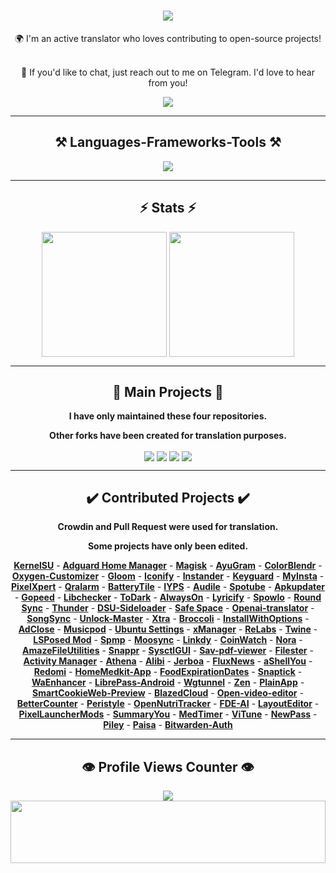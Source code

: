 <h1 align="center">
    <img src="https://readme-typing-svg.herokuapp.com/?font=Righteous&size=50&center=true&vCenter=true&width=1500&height=75&duration=2500&lines=Hi+There!+👋;+I'm+WINZORT!;+Browse+my+profile!" />
</h1>

<div align="center">
🌍 I'm an active translator who loves contributing to open-source projects! <br><br>

💬 If you'd like to chat, just reach out to me on Telegram. I'd love to hear from you!
</div>

<div align="center"> 
  <a href="https://t.me/microzort">
    <img src="https://img.shields.io/badge/Contact-333333?style=for-the-badge&logo=telegram&logoColor=blue" />
  </a>
</div>

---
 
<h2 align="center">⚒️ Languages-Frameworks-Tools ⚒️</h2>

<div align="center">
    <img src="https://skillicons.dev/icons?i=python,github,vscode,linux,debian,raspberrypi" />
</div>

---

<h2 align="center">⚡ Stats ⚡</h2>

<div align=center>  
  <img height=200 align="center" src="https://github-readme-stats.vercel.app/api?username=mikropsoft" />
  <img height=200 align="center" src="https://github-readme-stats.vercel.app/api/top-langs/?username=mikropsoft&langs_count=2" />
</div>

---

<h2 align="center">👾 Main Projects 👾</h2>

<div align="center">
    
**I have only maintained these four repositories.**

**Other forks have been created for translation purposes.**
    
</div>

<div align=center>
  <img align="center" src="https://github-readme-stats.vercel.app/api/pin/?username=mikropsoft&repo=StevenBlock"/>
  <img align="center" src="https://github-readme-stats.vercel.app/api/pin/?username=mikropsoft&repo=NmapLite"/>
  <img align="center" src="https://github-readme-stats.vercel.app/api/pin/?username=mikropsoft&repo=SqlmapLite"/>  
  <img align="center" src="https://github-readme-stats.vercel.app/api/pin/?username=mikropsoft&repo=PMLite"/> 
</div>

---

<h2 align="center">✔️ Contributed Projects ✔️</h2>

<div align="center">
    
**Crowdin and Pull Request were used for translation.**

**Some projects have only been edited.**
    
</div>

<div align="center">

**[Kern‌elSU](https://github.com/tiann/KernelSU)** - **[Adguard Home Manager](https://github.com/JGeek00/adguard-home-manager)** - **[Magisk](https://github.com/topjohnwu/Magisk)** - **[AyuGram](https://github.com/AyuGram)** - **[ColorB‌lendr](https://github.com/Mahmud0808/ColorBlendr)** - **[Oxygen-Customizer](https://github.com/DHD2280/Oxygen-Customizer)** - **[Glo‌om](https://github.com/MateriiApps/Gloom)** - **[Iconify](https://github.com/Mahmud0808/Iconify)** - **[In‌stander](https://thedise.me/instander)** - **[Keyguard](https://github.com/AChep/keyguard-app)** - **[My‌Insta](https://myinsta.app)** - **[Pixe‌lXpert](https://github.com/siavash79/PixelXpert)** - **[Qralarm](https://github.com/sweakpl/qralarm-android)** - **[BatteryTile](https://github.com/CominAtYou/BatteryTile)** - **[IYPS](https://github.com/StellarSand/IYPS)** - **[Audile](https://github.com/aleksey-saenko/MusicRecognizer)** - **[Spotube](https://github.com/KRTirtho/spotube)** - **[Apku‌pdater](https://github.com/rumboalla/apkupdater)** - **[Gopeed](https://github.com/GopeedLab/gopeed)** - **[Libc‌hecker](https://github.com/LibChecker/LibChecker)** - **[ToDark](https://github.com/darkmoonight/ToDark)** - **[Alw‌aysOn](https://github.com/Domi04151309/AlwaysOn)** - **[Lyricify](https://github.com/WXRIW/Lyricify-App)** - **[Spo‌wlo](https://github.com/BobbyESP/Spowlo)** - **[Round Sync](https://github.com/newhinton/Round-Sync)** - **[Thunder](https://github.com/thunder-app/thunder)** - **[DSU-Sideloader](https://github.com/VegaBobo/DSU-Sideloader)** - **[Saf‌e Space](https://github.com/aashishksahu/SafeSpace)** - **[Openai-translator](https://github.com/openai-translator/openai-translator)** - **[SongSync](https://github.com/Lambada10/SongSync)** - **[Unlock-Master](https://github.com/sweakpl/unlock-master)** - **[Xtra](https://github.com/crackededed/Xtra)** - **[Broccoli](https://github.com/flauschtrud/broccoli)** - **[InstallWithOptions](https://github.com/zacharee/InstallWithOptions)** - **[AdClose](https://github.com/zjyzip/AdClose)** - **[Musicpod](https://github.com/ubuntu-flutter-community/musicpod)** - **[Ubuntu Settings](https://github.com/ubuntu-flutter-community/settings)** - **[xManager](https://github.com/Team-xManager/xManager)** - **[ReLabs](https://github.com/theimpulson/ReLabs)** - **[Twine](https://github.com/msasikanth/twine)** - **[LSPosed Mod](https://github.com/mywalkb/LSPosed_mod)** - **[Spmp](https://github.com/toasterofbread/spmp)** - **[Moosync](https://github.com/Moosync/Moosync)** - **[Linkdy](https://github.com/JGeek00/linkdy)** - **[CoinWatch](https://github.com/shorthouse/CoinWatch)** - **[Nora](https://github.com/Sandakan/Nora)** - **[AmazeFileUtilities](https://github.com/TeamAmaze/AmazeFileUtilities)** - **[Snappr](https://github.com/Iamlooker/Snappr)** - **[SysctlGUI](https://github.com/Lennoard/SysctlGUI)** - **[Sav-pdf-viewer](https://github.com/Sav22999/sav-pdf-viewer-pro)** - **[Filester](https://github.com/roozbehzarei/filester)** - **[Activ‌ity Manager](https://github.com/sdex/ActivityManager)** - **[Athena](https://github.com/SebaUbuntu/Athena)** - **[Alibi](https://github.com/Myzel394/Alibi)** - **[Jerboa](https://github.com/LemmyNet/jerboa)** - **[FluxNews](https://github.com/KevinCFechtel/FluxNews)** - **[aShellYou](https://github.com/DP-Hridayan/aShellYou)** - **[Redomi](https://github.com/acszo/Redomi)** - **[HomeMedkit-App](https://github.com/pewaru-333/HomeMedkit-App)** - **[FoodExpirationDates](https://github.com/lorenzovngl/FoodExpirationDates)** - **[Snaptick](https://github.com/vishal2376/snaptick)** - **[WaEnhancer](https://github.com/Dev4Mod/WaEnhancer)** - **[LibrePass-Android](https://github.com/LibrePass/LibrePass-Android)** - **[Wgtunnel](https://github.com/zaneschepke/wgtunnel)** - **[Zen](https://github.com/pakka-papad/Zen)** - **[PlainApp](https://github.com/ismartcoding/plain-app)** - **[SmartCookieWeb-Preview](https://github.com/CookieJarApps/SmartCookieWeb-Preview)** - **[BlazedCloud](https://github.com/TheRedSpy15/blazedcloud)** - **[Open-video-editor](https://github.com/devhyper/open-video-editor)** - **[BetterCounter](https://github.com/albertvaka/bettercounter)** - **[Peristyle](https://github.com/Hamza417/Peristyle)** - **[OpenNutriTracker](https://github.com/simonoppowa/OpenNutriTracker)** - **[FDE-AI](https://github.com/feravolt/FDE.AI-docs)** - **[LayoutEditor](https://github.com/itsvks19/LayoutEditor)** - **[PixelLauncherMods](https://github.com/KieronQuinn/PixelLauncherMods)** - **[SummaryYou](https://github.com/talosross/SummaryYou)** - **[MedTimer](https://github.com/Futsch1/medTimer)** - **[ViTune](https://github.com/25huizengek1/ViTune)** - **[NewPass](https://github.com/6eero/NewPass)** - **[Piley](https://github.com/justdeko/piley)** - **[Paisa](https://github.com/h4h13/Paisa)** - **[Bitwarden-Auth](https://github.com/bitwarden/authenticator-android)**

</div>

---

<h2 align="center">👁️ Profile Views Counter 👁️</h2>

<div align="center">
    <a href="https://u8views.com/github/mikropsoft">
        <img src="https://u8views.com/api/v1/github/profiles/75412448/views/day-week-month-total-count.svg">
    </a>
</div>

<img src="https://raw.githubusercontent.com/matfantinel/matfantinel/master/waves.svg" width="100%" height="100">
